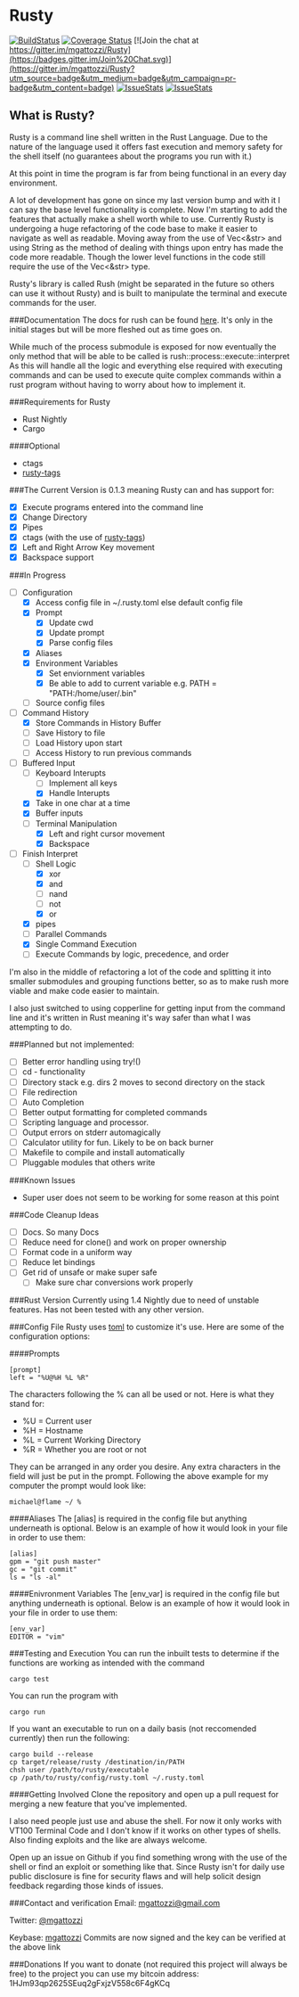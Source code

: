 Rusty
=====
[![BuildStatus](https://travis-ci.org/mgattozzi/Rusty.svg?branch=master)](https://travis-ci.org/mgattozzi/Rusty)
[![Coverage
Status](https://coveralls.io/repos/mgattozzi/Rusty/badge.svg?branch=master&service=github)](https://coveralls.io/github/mgattozzi/Rusty?branch=master)
[![Join the chat at https://gitter.im/mgattozzi/Rusty](https://badges.gitter.im/Join%20Chat.svg)](https://gitter.im/mgattozzi/Rusty?utm_source=badge&utm_medium=badge&utm_campaign=pr-badge&utm_content=badge)
[![IssueStats](http://www.issuestats.com/github/mgattozzi/rusty/badge/pr)](http://www.issuestats.com/github/mgattozzi/rusty)
[![IssueStats](http://www.issuestats.com/github/mgattozzi/rusty/badge/issue)](http://www.issuestats.com/github/mgattozzi/rusty)

What is Rusty?
--------------
Rusty is a command line shell written in the Rust Language. Due to the nature
of the language used it offers fast execution and memory safety for the shell
itself (no guarantees about the programs you run with it.)

At this point in time the program is far from being functional in an every day
environment.

A lot of development has gone on since my last version bump and with it
I can say the base level functionality is complete. Now I'm starting to
add the features that actually make a shell worth while to use.
Currently Rusty is undergoing a huge refactoring of the code base to
make it easier to navigate as well as readable. Moving away from the use
of Vec<&str> and using String as the method of dealing with things upon
entry has made the code more readable. Though the lower level functions
in the code still require the use of the Vec<&str> type.

Rusty's library is called Rush (might be separated in the future so
others can use it without Rusty) and is built to manipulate the terminal
and execute commands for the user.

###Documentation
The docs for rush can be found [here](https://mgattozzi.github.io/Rusty/rush/).
It's only in the initial stages but will be more fleshed out as time
goes on.

While much of the process submodule is exposed for now eventually the
only method that will be able to be called is
rush::process::execute::interpret
As this will handle all the logic and everything else required with
executing commands and can be used to execute quite complex commands
within a rust program without having to worry about how to implement it.

###Requirements for Rusty

- Rust Nightly
- Cargo

####Optional
- ctags
- [rusty-tags](https://github.com/dan-t/rusty-tags)

###The Current Version is 0.1.3 meaning Rusty can and has support for:

- [x] Execute programs entered into the command line
- [x] Change Directory
- [x] Pipes
- [x] ctags (with the use of [rusty-tags](https://github.com/dan-t/rusty-tags))
- [x] Left and Right Arrow Key movement
- [x] Backspace support

###In Progress
- [ ] Configuration
	- [x] Access config file in ~/.rusty.toml else default config file
	- [x] Prompt
		- [x] Update cwd
		- [x] Update prompt
		- [x] Parse config files
	- [x] Aliases
	- [x] Environment Variables
		- [x] Set enviornment variables
		- [x] Be able to add to current variable e.g. PATH = "PATH:/home/user/.bin"
	- [ ] Source config files
- [ ] Command History
	- [x] Store Commands in History Buffer
	- [ ] Save History to file
	- [ ] Load History upon start
	- [ ] Access History to run previous commands
- [ ] Buffered Input
	- [ ] Keyboard Interupts
		- [ ] Implement all keys
		- [x] Handle Interupts
	- [x] Take in one char at a time
	- [x] Buffer inputs
	- [ ] Terminal Manipulation
		- [x] Left and right cursor movement
		- [x] Backspace
- [ ] Finish Interpret
	- [ ] Shell Logic
		- [x] xor
		- [x] and
		- [ ] nand
		- [ ] not
		- [x] or
	- [x] pipes
	- [ ] Parallel Commands
	- [x] Single Command Execution
	- [ ] Execute Commands by logic, precedence, and order

I'm also in the middle of refactoring a lot of the code and splitting it
into smaller submodules and grouping functions better, so as to make
rush more viable and make code easier to maintain.

I also just switched to using copperline for getting input from the
command line and it's written in Rust meaning it's way safer than what
I was attempting to do.

###Planned but not implemented:
- [ ] Better error handling using try!()
- [ ] cd - functionality
- [ ] Directory stack e.g. dirs 2 moves to second directory on the stack
- [ ] File redirection
- [ ] Auto Completion
- [ ] Better output formatting for completed commands
- [ ] Scripting language and processor.
- [ ] Output errors on stderr automagically
- [ ] Calculator utility for fun. Likely to be on back burner
- [ ] Makefile to compile and install automatically
- [ ] Pluggable modules that others write

###Known Issues
- Super user does not seem to be working for some reason at this point

###Code Cleanup Ideas
- [ ] Docs. So many Docs
- [ ] Reduce need for clone() and work on proper ownership
- [ ] Format code in a uniform way
- [ ] Reduce let bindings
- [ ] Get rid of unsafe or make super safe
	- [ ] Make sure char conversions work properly

###Rust Version
Currently using 1.4 Nightly due to need of unstable features. Has not been
tested with any other version.

###Config File
Rusty uses [toml](https://github.com/toml-lang/toml) to customize it's use.
Here are some of the configuration options:

####Prompts
```
[prompt]
left = "%U@%H %L %R"
```
The characters following the % can all be used or not. Here is what they stand
for:
- %U = Current user
- %H = Hostname
- %L = Current Working Directory
- %R = Whether you are root or not

They can be arranged in any order you desire. Any extra characters in the field
will just be put in the prompt.
Following the above example for my computer the prompt would look like:
```
michael@flame ~/ %
```

####Aliases
The [alias] is required in the config file but anything underneath is optional.
Below is an example of how it would look in your file in order to use them:
```
[alias]
gpm = "git push master"
gc = "git commit"
ls = "ls -al"
```

####Enivronment Variables
The [env_var] is required in the config file but anything underneath is optional.
Below is an example of how it would look in your file in order to use them:
```
[env_var]
EDITOR = "vim"

```

###Testing and Execution
You can run the inbuilt tests to determine if the functions are working as
intended with the command

```
cargo test
```

You can run the program with

```
cargo run
```

If you want an executable to run on a daily basis (not reccomended currently)
then run the following:

```
cargo build --release
cp target/release/rusty /destination/in/PATH
chsh user /path/to/rusty/executable
cp /path/to/rusty/config/rusty.toml ~/.rusty.toml
```

####Getting Involved
Clone the repository and open up a pull request for merging a new
feature that you've implemented.

I also need people just use and abuse the shell. For now it only works
with VT100 Terminal Code and I don't know if it works on other types of
shells. Also finding exploits and the like are always welcome.

Open up an issue on Github if you find something wrong with the use of
the shell or find an exploit or something like that. Since Rusty isn't
for daily use public disclosure is fine for security flaws and will help
solicit design feedback regarding those kinds of issues.

###Contact and verification
Email: mgattozzi@gmail.com

Twitter:  [@mgattozzi](https://twitter.com/mgattozzi)

Keybase: [mgattozzi](https://keybase.io/mgattozzi)
Commits are now signed and the key can be verified at the above link

###Donations
If you want to donate (not required this project will always be free) to the project you can use my bitcoin address:
1HJm93qp2625SEuq2gFxjzV558c6F4gKCq

